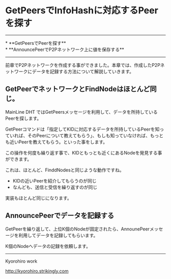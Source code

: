 # GetPeersでInfoHashに対応するPeerを探す
<hr>
* **GetPeersでPeerを探す**
<br>
* **AnnouncePeerでP2Pネットワーク上に値を保存する**
<br>
<hr>

前章でP2Pネットワークを作成する事ができました。本章では、作成したP2Pネットワークにデータを記録する方法について解説していきます。


## GetPeerでネットワークとFindNodeはほとんど同じ。

MainLine DHT ではGetPeersメッセージを利用して、データを所持しているPeerを探します。

GetPeerコマンドは「指定してKIDに対応するデータを所持しているPeerを知っていれば、そのPeerについて教えてもらう」、もしも知っていなければ、もっとも近いPeerを教えてもらう。といった事をします。

この操作を何度も繰り返す事で、KIDともっとも近くにあるNodeを発見する事ができます。

これは、ほとんど、FinddNodesと同じような動作ですね。
* KIDの近いPeerを紹介してもらうのが同じ
* なんども、送信と受信を繰り返すのが同じ

実装もほとんど同じになります。


## AnnouncePeerでデータを記録する

GetPeerを繰り返して、上位K個のNodeが固定されたら、AnnounePeerメッセージを利用してデータを記録してもらいます。

K個のNodeへデータの記録を依頼します。




-------
Kyorohiro work

http://kyorohiro.strikingly.com
